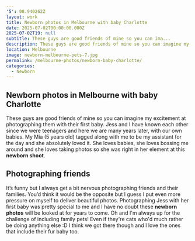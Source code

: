 ```yaml
---
'5': 08.940262Z
layout: work
title: Newborn photos in Melbourne with baby Charlotte
date: 2025-07-02T00:00:00.000Z
2025-07-02T19: null
subtitle: These guys are good friends of mine so you can ima...
description: These guys are good friends of mine so you can imagine my excitement at photographing them with their first baby. Jess and I have known each other since we were teenagers and here we are many years later, with our own babies. My Mia (5 years old) tagged along with me to be my assistant for the ...
location: Melbourne
image: newborn-melbourne-pets-7.jpg
permalink: /melbourne-photos/newborn-baby-charlotte/
categories:
  - Newborn
---
```


## Newborn photos in Melbourne with baby Charlotte

These guys are good friends of mine so you can imagine my excitement at photographing them with their first baby. Jess and I have known each other since we were teenagers and here we are many years later, with our own babies. My Mia (5 years old) tagged along with me to be my assistant for the day and she absolutely loved it. She loves babies, she loves bossing me around and she loves taking photos so she was right in her element at this **newborn shoot**.

## Photographing friends

It’s funny but I always get a bit nervous photographing friends and their families. You’d think it would be the opposite but I guess I put even more pressure on myself to deliver beautiful photos. Photographing Jess with her first baby was pretty special to me and I have no doubt these **newborn photos** will be looked at for years to come. 
Oh and I'm always up for the challenge of including family pets! Even if they're cats who'd much rather be doing anything else :D I think we got there though and I love the ones that include their fur baby too. 
